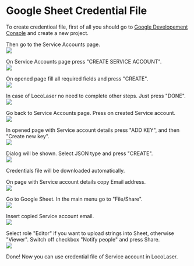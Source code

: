 # Google Sheet Credential File

To create credentioal file, first of all you should go to [Google Developement Console](https://console.developers.google.com/project) and create a new project.

Then go to the Service Accounts page.<br>
![](google_credentials_tut_1.png)

On Service Accounts page press "CREATE SERVICE ACCOUNT".<br>
![](google_credentials_tut_2.png)

On opened page fill all required fields and press "CREATE".<br>
![](google_credentials_tut_3_1.png)

In case of LocoLaser no need to complete other steps. Just press "DONE".<br>
![](google_credentials_tut_3_2.png)

Go back to Service Accounts page. Press on created Service account.<br>
![](google_credentials_tut_4.png)

In opened page with Service account details press "ADD KEY", and then "Create new key".<br>
![](google_credentials_tut_5_1.png)

Dialog will be shown. Select JSON type and press "CREATE".<br>
![](google_credentials_tut_5_2.png)

Credentials file will be downloaded automatically.
 
On page with Service account details copy Email address.<br>
![](google_credentials_tut_6.png)

Go to Google Sheet. In the main menu go to "File/Share".<br>
![](google_credentials_tut_7_1.png)

Insert copied Service account email.<br>
![](google_credentials_tut_7_2.png)

Select role "Editor" if you want to upload strings into Sheet, otherwise "Viewer". Switch off checkbox "Notify people" and press Share.<br>
![](google_credentials_tut_7_3.png)

Done! Now you can use credential file of Service account in LocoLaser.